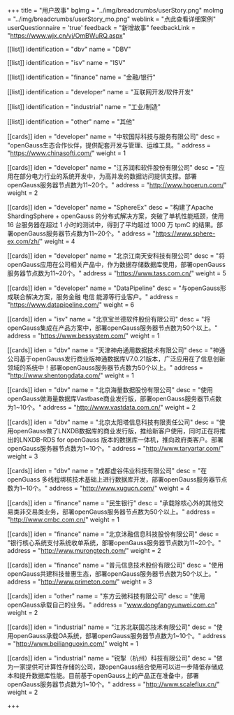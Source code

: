 +++
title = "用户故事"
bgImg = "../img/breadcrumbs/userStory.png"
moImg = "../img/breadcrumbs/userStory_mo.png"
weblink = "点此查看详细案例"
userQuestionnaire = 'true'
feedback = "新增故事"
feedbackLink = "https://www.wjx.cn/vj/OmBWuRQ.aspx"



[[list]]
identification = "dbv"
name = "DBV"

[[list]]
identification = "isv"
name = "ISV"

[[list]]
identification = "finance"
name = "金融/银行"

[[list]]
identification = "developer"
name = "互联网开发/软件开发"

[[list]]
identification = "industrial"
name = "工业/制造"

[[list]]
identification = "other"
name = "其他"


[[cards]]
iden = "developer"
name = "中软国际科技与服务有限公司"
desc = "openGauss生态合作伙伴，提供配套开发与管理、运维工具。"
address = "https://www.chinasofti.com/"
weight = 1

[[cards]]
iden = "developer"
name = "江苏润和软件股份有限公司"
desc = "应用在部分电力行业的系统开发中，为高并发的数据访问提供支撑。部署openGauss服务器节点数为11~20个。"
address = "http://www.hoperun.com/"
weight = 2

[[cards]]
iden = "developer"
name = "SphereEx"
desc = "构建了Apache ShardingSphere + openGauss 的分布式解决方案，突破了单机性能瓶颈，使用 16 台服务器在超过 1 小时的测试中，得到了平均超过 1000 万 tpmC 的结果。部署openGauss服务器节点数为11~20个。"
address = "https://www.sphere-ex.com/zh/"
weight = 4

[[cards]]
iden = "developer"
name = "北京江南天安科技有限公司"
desc = "将openGauss应用在公司相关产品中，作为数据存储数据库使用，部署openGauss服务器节点数为11~20个。"
address = "https://www.tass.com.cn/"
weight = 5

[[cards]]
iden = "developer"
name = "DataPipeline"
desc = "与openGauss形成联合解决方案，服务金融 电信 能源等行业客户。"
address = "https://www.datapipeline.com/"
weight = 6


[[cards]]
iden = "isv"
name = "北京宝兰德软件股份有限公司"
desc = "将openGauss集成在产品方案中，部署openGauss服务器节点数为50个以上。"
address = "https://www.bessystem.com/"
weight = 1


[[cards]]
iden = "dbv"
name = "天津神舟通用数据技术有限公司"
desc = "神通公司基于openGauss发行商业版神通数据库V7.0.21版本，广泛应用在了信息创新领域的系统中！部署openGauss服务器节点数为50个以上。"
address = "http://www.shentongdata.com/"
weight = 1

[[cards]]
iden = "dbv"
name = "北京海量数据股份有限公司"
desc = "使用openGauss做海量数据库Vastbase商业发行版，部署openGauss服务器节点数为1~10个。"
address = "http://www.vastdata.com.cn/"
weight = 2

[[cards]]
iden = "dbv"
name = "北京太阳塔信息科技有限责任公司"
desc = "使用openGauss做了LNXDB数据库的商业发行版，推给新客户使用，同时正在将推出的LNXDB-RDS for  openGauss 版本的数据库一体机，推向政府类客户。部署openGauss服务器节点数为1~10个。"
address = "http://www.taryartar.com/"
weight = 3

[[cards]]
iden = "dbv"
name = "成都虚谷伟业科技有限公司"
desc = "在openGuass 多线程绑核技术基础上进行数据库开发，部署openGauss服务器节点数为1~10个。"
address = "http://www.xugucn.com/"
weight = 4


[[cards]]
iden = "finance"
name = "民生银行"
desc = "承载除核心外的其他交易类非交易类业务，部署openGauss服务器节点数为50个以上。"
address = "http://www.cmbc.com.cn/"
weight = 1

[[cards]]
iden = "finance"
name = "北京沐融信息科技股份有限公司"
desc = "银行核心系统支付系统收单系统，部署openGauss服务器节点数为11~20个。"
address = "http://www.murongtech.com/"
weight = 2 

[[cards]]
iden = "finance"
name = "普元信息技术股份有限公司"
desc = "使用openGauss共建科技普惠生态，部署openGauss服务器节点数为50个以上。"
address = "http://www.primeton.com/"
weight = 3

[[cards]]
iden = "other"
name = "东方云微科技有限公司"
desc = "使用openGauss承载自己的业务。"
address = "www.dongfangyunwei.com.cn"
weight = 2


[[cards]]
iden = "industrial"
name = "江苏北联国芯技术有限公司"
desc = "使用openGauss承载OA系统，部署openGauss服务器节点数为1~10个。"
address = "http://www.beilianguoxin.com/"
weight = 1

[[cards]]
iden = "industrial"
name = "锐掣（杭州）科技有限公司"
desc = "做为一家提供可计算性存储的公司，跟openGauss结合使用可以进一步降低存储成本和提升数据库性能。目前基于openGauss上的产品正在准备中，部署openGauss服务器节点数为1~10个。"
address = "http://www.scaleflux.cn/"
weight = 2



+++

<!--

[[list]]
identification = "government"
name = "教育/学术/科研"

[[list]]
identification = "education"
name = "政府/事业单位"

[[list]]
identification = "science"
name = "医疗/生物技术/其他科学"

[[list]]
identification = "energy"
name = "能源/电力"



[[list]]
identification = "carriers "
name = "运营商（移动、电信、联通、广电）"

[[list]]
identification = "oilGas "
name = "油气"


 -->
